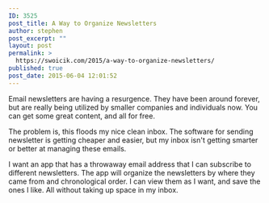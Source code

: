 ```yaml
---
ID: 3525
post_title: A Way to Organize Newsletters
author: stephen
post_excerpt: ""
layout: post
permalink: >
  https://swoicik.com/2015/a-way-to-organize-newsletters/
published: true
post_date: 2015-06-04 12:01:52
---
```

Email newsletters are having a resurgence. They have been around forever, but are really being utilized by smaller companies and individuals now. You can get some great content, and all for free.

The problem is, this floods my nice clean inbox. The software for sending newsletter is getting cheaper and easier, but my inbox isn't getting smarter or better at managing these emails.

I want an app that has a throwaway email address that I can subscribe to different newsletters. The app will organize the newsletters by where they came from and chronological order. I can view them as I want, and save the ones I like. All without taking up space in my inbox.